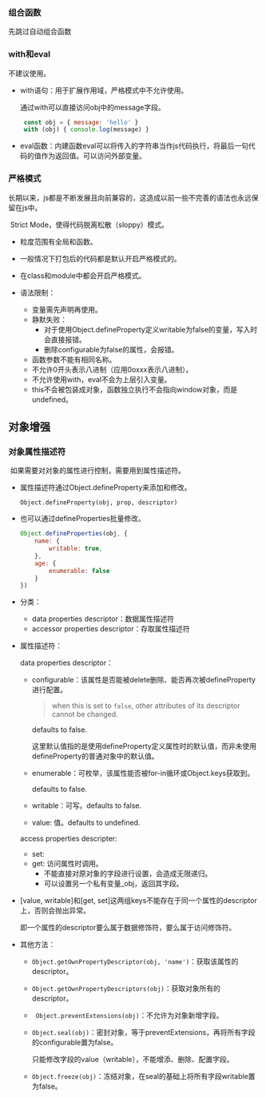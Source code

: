 ### 组合函数

先跳过自动组合函数

### with和eval

不建议使用。

* with语句：用于扩展作用域，严格模式中不允许使用。

  通过with可以直接访问obj中的message字段。

  ```js
   const obj = { message: 'hello' }
   with (obj) { console.log(message) }
  ```

* eval函数：内建函数eval可以将传入的字符串当作js代码执行，将最后一句代码的值作为返回值。可以访问外部变量。

### 严格模式

​	长期以来，js都是不断发展且向前兼容的，这造成以前一些不完善的语法也永远保留在js中。

​	Strict Mode，使得代码脱离松散（sloppy）模式。

* 粒度范围有全局和函数。

* 一般情况下打包后的代码都是默认开启严格模式的。
* 在class和module中都会开启严格模式。
* 语法限制：
  * 变量需先声明再使用。
  * 静默失败：
    * 对于使用Object.defineProperty定义writable为false的变量，写入时会直接报错。
    * 删除configurable为false的属性，会报错。
  * 函数参数不能有相同名称。
  * 不允许0开头表示八进制（应用0oxxx表示八进制）。
  * 不允许使用with，eval不会为上层引入变量。
  * this不会被包装成对象，函数独立执行不会指向window对象，而是undefined。

## 对象增强

### 对象属性描述符

​	如果需要对对象的属性进行控制，需要用到属性描述符。

* 属性描述符通过Object.defineProperty来添加和修改。

  `Object.defineProperty(obj, prop, descriptor)`

* 也可以通过defineProperties批量修改。

  ```js
  Object.defineProperties(obj, {
      name: {
          writable: true,
      },
      age: {
          enumerable: false
      }
  })
  ```

  

* 分类：

  * data properties descriptor：数据属性描述符
  * accessor properties descriptor：存取属性描述符

* 属性描述符：

  data properties descriptor：

  * configurable：该属性是否能被delete删除、能否再次被defineProperty进行配置。

    >when this is set to `false`, other attributes of its descriptor cannot be changed.

    defaults to false. 

    ​	这里默认值指的是使用defineProperty定义属性时的默认值，而非未使用defineProperty的普通对象中的默认值。

  * enumerable：可枚举，该属性能否被for-in循环或Object.keys获取到。

    defaults to false.

  * writable：可写。defaults to false.

  * value: 值。defaults to undefined.

  access properties descripter:

  * set: 
  * get: 访问属性时调用。
    * 不能直接对原对象的字段进行设置，会造成无限递归。
    * 可以设置另一个私有变量_obj，返回其字段。

* [value, writable]和[get, set]这两组keys不能存在于同一个属性的descriptor上，否则会抛出异常。

  即一个属性的descriptor要么属于数据修饰符，要么属于访问修饰符。

* 其他方法：

  * `Object.getOwnPropertyDescriptor(obj, 'name')`：获取该属性的descriptor。

  * `Object.getOwnPropertyDescriptors(obj)`：获取对象所有的descriptor。

  * ` Object.preventExtensions(obj)`：不允许为对象新增字段。

  * `Object.seal(obj)`：密封对象，等于preventExtensions，再将所有字段的configurable置为false。

    只能修改字段的value（writable），不能增添、删除、配置字段。

  * `Object.freeze(obj)`：冻结对象，在seal的基础上将所有字段writable置为false。

  